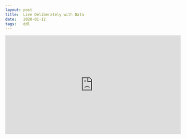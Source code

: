 ```yaml
---
layout: post
title:  Live Deliberately with Data
date:   2020-01-12
tags:   ddl
---
```

<iframe width="560" height="315" src="https://www.youtube.com/embed/Mv8zIJWB9FQ" frameborder="0" allow="accelerometer; autoplay; encrypted-media; gyroscope; picture-in-picture" allowfullscreen></iframe>

